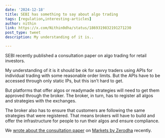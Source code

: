 ```yaml
---
date: '2024-12-18'
title: SEBI has something to say about algo trading
tags: [regulation,interesting-articles]
author: nithin
link: https://x.com/Nithin0dha/status/1869319832191271230
post_type: tweet
description: My understanding of it is..

---
```


SEBI recently published a consultation paper on algo trading for retail investors.

My understanding of it is it should be ok for savvy traders using APIs for individual trading with some reasonable order limits. But the APIs have to be accessed through only static IPs, but this isn’t hard to get.

But platforms that offer algos or readymade strategies will need to get them approved through the broker. The broker, in turn, has to register all algos and strategies with the exchanges.

The broker also has to ensure that customers are following the same strategies that were registered. That means brokers will have to build and offer the infrastructure for people to run their algos and ensure compliance.

We [wrote about the consultation paper](https://t.co/aN8InJcbIK) on [Markets by Zerodha](https://x.com/zerodhamarkets) recently. 
